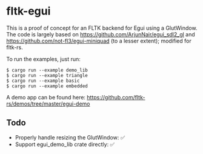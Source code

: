 # fltk-egui

This is a proof of concept for an FLTK backend for Egui using a GlutWindow. The code is largely based on https://github.com/ArjunNair/egui_sdl2_gl and https://github.com/not-fl3/egui-miniquad (to a lesser extent); modified for fltk-rs.

To run the examples, just run:
```
$ cargo run --example demo_lib
$ cargo run --example triangle
$ cargo run --example basic
$ cargo run --example embedded
```

A demo app can be found here:
https://github.com/fltk-rs/demos/tree/master/egui-demo

## Todo
- Properly handle resizing the GlutWindow: ✅
- Support egui_demo_lib crate directly: ✅
